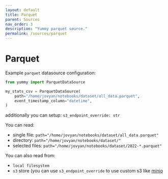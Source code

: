 ```yaml
---
layout: default
title: Parquet
parent: Sources
nav_order: 3
description: "Yummy parquet source."
permalink: /sources/parquet
---
```


# Parquet

Example `parquet` datasource configuration:

```python
from yummy import ParquetDataSource

my_stats_csv = ParquetDataSource(
    path="/home/jovyan/notebooks/dataset/all_data.parquet",
    event_timestamp_column="datetime",
)
```

additionally you can setup: 
`s3_endpoint_override: str`

You can read: 
* single file: `path="/home/jovyan/notebooks/dataset/all_data.parquet"`
* directory: `path="/home/jovyan/notebooks/dataset/"`
* selected files: `path="/home/jovyan/notebooks/dataset/2022-*.parquet"`

You can also read from:
* `local filesystem`
* `s3` store (you can use `s3_endpoint_override` to use custom s3 like [minio](https://min.io/)

